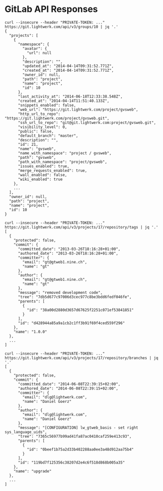 # GitLab API Responses

    curl --insecure --header "PRIVATE-TOKEN: ..." https://git.lightwerk.com/api/v3/groups/10 | jq '.'
    {
      "projects": [
        {
          "namespace": {
            "avatar": {
              "url": null
            },
            "description": "",
            "updated_at": "2014-04-14T09:31:52.771Z",
            "created_at": "2014-04-14T09:31:52.771Z",
            "owner_id": null,
            "path": "project",
            "name": "project",
            "id": 10
          },
          "last_activity_at": "2014-06-18T12:33:38.548Z",
          "created_at": "2014-04-14T11:51:40.133Z",
          "snippets_enabled": false,
          "web_url": "https://git.lightwerk.com/project/gvsweb",
          "http_url_to_repo": "https://git.lightwerk.com/project/gvsweb.git",
          "ssh_url_to_repo": "git@git.lightwerk.com:project/gvsweb.git",
          "visibility_level": 0,
          "public": false,
          "default_branch": "master",
          "description": "",
          "id": 21,
          "name": "gvsweb",
          "name_with_namespace": "project / gvsweb",
          "path": "gvsweb",
          "path_with_namespace": "project/gvsweb",
          "issues_enabled": true,
          "merge_requests_enabled": true,
          "wall_enabled": false,
          "wiki_enabled": true
        },
        ...
      ],
      "owner_id": null,
      "path": "project",
      "name": "project",
      "id": 10
    }

    curl --insecure --header "PRIVATE-TOKEN: ..." https://git.lightwerk.com/api/v3/projects/17/repository/tags | jq '.'
    [
      {
        "protected": false,
        "commit": {
          "committed_date": "2013-03-26T18:16:28+01:00",
          "authored_date": "2013-03-26T18:16:28+01:00",
          "committer": {
            "email": "gt@gtweb1.nine.ch",
            "name": "gt"
          },
          "author": {
            "email": "gt@gtweb1.nine.ch",
            "name": "gt"
          },
          "message": "removed development code",
          "tree": "7db5d677c97006d3cec977c8be3bdd6fedf046fe",
          "parents": [
            {
              "id": "38a00d2880d3657d67625f2251c071ef53841851"
            }
          ],
          "id": "d428944a85a9a1cb2c1ff3b91f69f4ced559f296"
        },
        "name": "1.0.0"
      },
      ...
    ]
    
    curl --insecure --header "PRIVATE-TOKEN: ..." https://git.lightwerk.com/api/v3/projects/17/repository/branches | jq '.'
    [
      {
        "protected": false,
        "commit": {
          "committed_date": "2014-06-08T22:39:15+02:00",
          "authored_date": "2014-06-08T22:39:15+02:00",
          "committer": {
            "email": "dlg@lightwerk.com",
            "name": "Daniel Goerz"
          },
          "author": {
            "email": "dlg@lightwerk.com",
            "name": "Daniel Goerz"
          },
          "message": "[CONFIGURATION] lw_gtweb_basis - set right sys_language_uids",
          "tree": "7365c56977b99ad41fa87ac0410caf259e413c93",
          "parents": [
            {
              "id": "0beef1b75a2d33b402288aa0ee3a48d912aa75b4"
            }
          ],
          "id": "119bd7f125356c38207d2e4c6f518d868b005a35"
        },
        "name": "upgrade"
      },
      ...
    ]